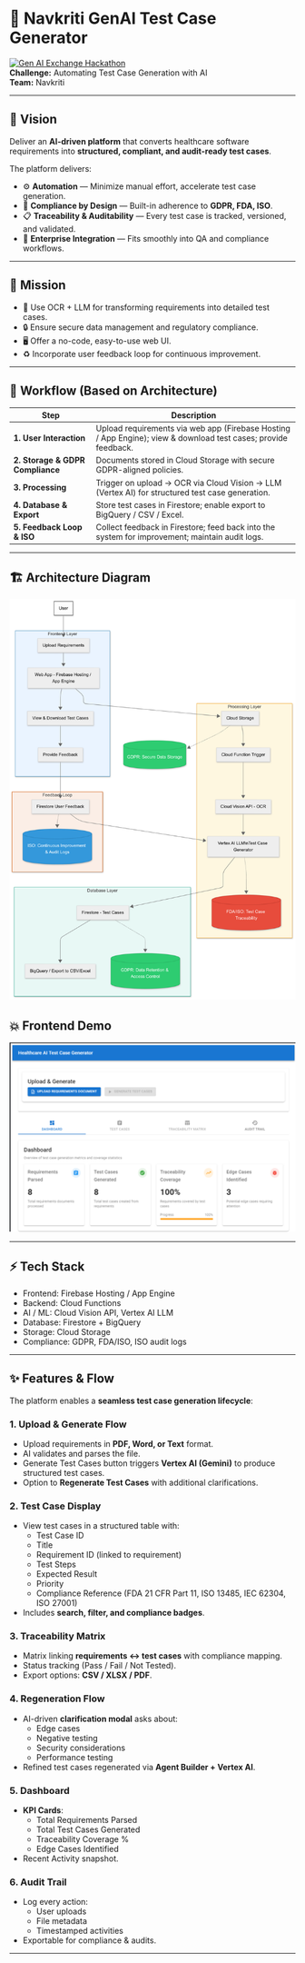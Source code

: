 # 🚀 Navkriti GenAI Test Case Generator

[![Gen AI Exchange Hackathon](https://img.shields.io/badge/GenAI%20Exchange%20Hackathon-2025-blueviolet)](https://vision.hack2skill.com/event/genaiexchangehackathon)  
**Challenge:** Automating Test Case Generation with AI  
**Team:** Navkriti  

---

## 🌟 Vision  
Deliver an **AI-driven platform** that converts healthcare software requirements into **structured, compliant, and audit-ready test cases**.

The platform delivers:  
- ⚙️ **Automation** — Minimize manual effort, accelerate test case generation.  
- 🔐 **Compliance by Design** — Built-in adherence to **GDPR, FDA, ISO**.  
- 📋 **Traceability & Auditability** — Every test case is tracked, versioned, and validated.  
- 🏢 **Enterprise Integration** — Fits smoothly into QA and compliance workflows.

---

## 🎯 Mission  
- 🧠 Use OCR + LLM for transforming requirements into detailed test cases.  
- 🔒 Ensure secure data management and regulatory compliance.  
- 🖥 Offer a no-code, easy-to-use web UI.  
- ♻️ Incorporate user feedback loop for continuous improvement.

---

## 🔄 Workflow (Based on Architecture)  

| Step | Description |
|------|-------------|
| **1. User Interaction** | Upload requirements via web app (Firebase Hosting / App Engine); view & download test cases; provide feedback. |
| **2. Storage & GDPR Compliance** | Documents stored in Cloud Storage with secure GDPR-aligned policies. |
| **3. Processing** | Trigger on upload → OCR via Cloud Vision → LLM (Vertex AI) for structured test case generation. |
| **4. Database & Export** | Store test cases in Firestore; enable export to BigQuery / CSV / Excel. |
| **5. Feedback Loop & ISO** | Collect feedback in Firestore; feed back into the system for improvement; maintain audit logs. |

---

## 🏗 Architecture Diagram  
![Architecture](./assets/Archicture_Diagram.png)


## 💥 Frontend Demo  
![Frontend](./assets/frontend_demo.PNG)

---

## ⚡ Tech Stack  
- Frontend: Firebase Hosting / App Engine  
- Backend: Cloud Functions  
- AI / ML: Cloud Vision API, Vertex AI LLM  
- Database: Firestore + BigQuery  
- Storage: Cloud Storage  
- Compliance: GDPR, FDA/ISO, ISO audit logs  

---

## ✨ Features & Flow  

The platform enables a **seamless test case generation lifecycle**:  

### 1. Upload & Generate Flow  
- Upload requirements in **PDF, Word, or Text** format.  
- AI validates and parses the file.  
- Generate Test Cases button triggers **Vertex AI (Gemini)** to produce structured test cases.  
- Option to **Regenerate Test Cases** with additional clarifications.  

### 2. Test Case Display  
- View test cases in a structured table with:  
  - Test Case ID  
  - Title  
  - Requirement ID (linked to requirement)  
  - Test Steps  
  - Expected Result  
  - Priority  
  - Compliance Reference (FDA 21 CFR Part 11, ISO 13485, IEC 62304, ISO 27001)  
- Includes **search, filter, and compliance badges**.  

### 3. Traceability Matrix  
- Matrix linking **requirements ↔ test cases** with compliance mapping.  
- Status tracking (Pass / Fail / Not Tested).  
- Export options: **CSV / XLSX / PDF**.  

### 4. Regeneration Flow  
- AI-driven **clarification modal** asks about:  
  - Edge cases  
  - Negative testing  
  - Security considerations  
  - Performance testing  
- Refined test cases regenerated via **Agent Builder + Vertex AI**.  

### 5. Dashboard  
- **KPI Cards**:  
  - Total Requirements Parsed  
  - Total Test Cases Generated  
  - Traceability Coverage %  
  - Edge Cases Identified  
- Recent Activity snapshot.  

### 6. Audit Trail  
- Log every action:  
  - User uploads  
  - File metadata  
  - Timestamped activities  
- Exportable for compliance & audits.  

---
